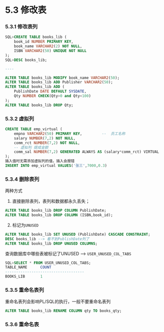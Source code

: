 # 5.3 修改表

### 5.3.1 修改表列

```sql
SQL>CREATE TABLE books_lib (
    book_id NUMBER PRIMARY KEY,
    book_name VARCHAR2(2) NOT NULL,
    ISBN VARCHAR2(50) UNIQUE NOT NULL
);
SQL>DESC books_lib;

----

ALTER TABLE books_lib MODIFY book_name VARCHAR2(50);
ALTER TABLE books_lib ADD Publisher VARCHAR2(50);
ALTER TABLE books_lib ADD (
    PublishDate DATE DEFAULT SYSDATE,
    Qty NUMBER CHECK(Qty>0 and Qty<100)
);
ALTER TABLE books_lib DROP Qty;
```

### 5.3.2 虚拟列

```sql
CREATE TABLE emp_virtual (
    empno VARCHAR2(50) PRIMARY KEY,         --  员工名称
    salary NUMBER(7,2) NOT NULL,
    comm_rct NUMBER(7,2) NOT NULL,
    -- 虚拟列 提成金额
    comm_sal NUMBER(7,2) GENERATED ALWAYS AS (salary*comm_rct) VIRTUAL
);
插入值时无需添加虚拟列的值，插入会报错
INSERT INTO emp_virtual VALUES('张三',7000,0.3)
```

### 5.3.4 删除表列

两种方式
1. 直接删除表列，表列和数据都永久丢失；

```sql
ALTER TABLE books_lib DROP COLUMN PublishDate;
ALTER TABLE books_lib DROP COLUMN (ISBN,book_id);
```
2. 标记为`UNUSED`
```sql
ALTER TABLE books_lib SET UNUSED (PublishDate) CASCADE CONSTRAINT;
DESC books_lib --> 看不到PublishDate列了
ALTER TABLE books_lib DROP UNUSED COLUMNS;
```

查询数据库中哪些表被标记了UNUSED --> `USER_UNUSED_COL_TABS`
```sql
SQL>SELECT * FROM USER_UNUSED_COL_TABS;
TABLE_NAME      COUNT
------------------------------------
BOOKS_LIB       1

```

### 5.3.5 重命名表列

重命名表列会影响PL/SQL的执行，一般不要重命名表列

```sql
ALTER TABLE books_lib RENAME COLUMN qty TO books_qty;
```

### 5.3.6 重命名表